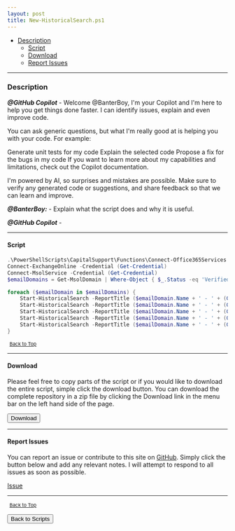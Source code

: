 ```yaml
---
layout: post
title: New-HistoricalSearch.ps1
---
```


- [Description](#description)
  - [Script](#script)
  - [Download](#download)
  - [Report Issues](#report-issues)

---

### Description

**_@GitHub Copilot_** - Welcome @BanterBoy, I'm your Copilot and I'm here to help you get things done faster. I can identify issues, explain and even improve code.

You can ask generic questions, but what I'm really good at is helping you with your code. For example:

Generate unit tests for my code
Explain the selected code
Propose a fix for the bugs in my code
If you want to learn more about my capabilities and limitations, check out the Copilot documentation.

I'm powered by AI, so surprises and mistakes are possible. Make sure to verify any generated code or suggestions, and share feedback so that we can learn and improve.

**_@BanterBoy:_** - Explain what the script does and why it is useful.

**_@GitHub Copilot_** -

---

#### Script

```powershell
.\PowerShellScripts\CapitalSupport\Functions\Connect-Office365Services.ps1
Connect-ExchangeOnline -Credential (Get-Credential)
Connect-MsolService -Credential (Get-Credential)
$emailDomains = Get-MsolDomain | Where-Object { $_.Status -eq 'Verified' }

foreach ($emailDomain in $emailDomains) {
    Start-HistoricalSearch -ReportTitle ($emailDomain.Name + ' - ' + (Get-Date).AddDays(-10).ToShortDateString()) -StartDate "5/13/2019 00:00:00" -EndDate "5/13/2019 23:30:00" -Direction Sent -ReportType MessageTraceDetail -SenderAddress ('*@' + $emailDomain.Name) -NotifyAddress 'csg-admin@ssy.co.uk'
    Start-HistoricalSearch -ReportTitle ($emailDomain.Name + ' - ' + (Get-Date).AddDays(-9).ToShortDateString()) -StartDate "5/14/2019 00:00:00" -EndDate "5/14/2019 23:30:00" -Direction Sent -ReportType MessageTraceDetail -SenderAddress ('*@' + $emailDomain.Name) -NotifyAddress 'csg-admin@ssy.co.uk'
    Start-HistoricalSearch -ReportTitle ($emailDomain.Name + ' - ' + (Get-Date).AddDays(-8).ToShortDateString()) -StartDate "5/15/2019 00:00:00" -EndDate "5/15/2019 23:30:00" -Direction Sent -ReportType MessageTraceDetail -SenderAddress ('*@' + $emailDomain.Name) -NotifyAddress 'csg-admin@ssy.co.uk'
    Start-HistoricalSearch -ReportTitle ($emailDomain.Name + ' - ' + (Get-Date).AddDays(-7).ToShortDateString()) -StartDate "5/16/2019 00:00:00" -EndDate "5/16/2019 23:30:00" -Direction Sent -ReportType MessageTraceDetail -SenderAddress ('*@' + $emailDomain.Name) -NotifyAddress 'csg-admin@ssy.co.uk'
    Start-HistoricalSearch -ReportTitle ($emailDomain.Name + ' - ' + (Get-Date).AddDays(-6).ToShortDateString()) -StartDate "5/17/2019 00:00:00" -EndDate "5/17/2019 23:30:00" -Direction Sent -ReportType MessageTraceDetail -SenderAddress ('*@' + $emailDomain.Name) -NotifyAddress 'csg-admin@ssy.co.uk'
}
```

<span style="font-size:11px;"><a href="#"><i class="fas fa-caret-up" aria-hidden="true" style="color: white; margin-right:5px;"></i>Back to Top</a></span>

---

#### Download

Please feel free to copy parts of the script or if you would like to download the entire script, simple click the download button. You can download the complete repository in a zip file by clicking the Download link in the menu bar on the left hand side of the page.

<button class="btn" type="submit" onclick="window.open('/PowerShell/scripts/Exchange/New-HistoricalSearch.ps1')">
    <i class="fa fa-cloud-download-alt">
    </i>
        Download
</button>

---

#### Report Issues

You can report an issue or contribute to this site on <a href="https://github.com/BanterBoy/scripts-blog/issues">GitHub</a>. Simply click the button below and add any relevant notes. I will attempt to respond to all issues as soon as possible.

<!-- Place this tag where you want the button to render. -->

<a class="github-button" href="https://github.com/BanterBoy/scripts-blog/issues/new?title=New-HistoricalSearch.ps1&body=There is a problem with this function. Please find details below." data-show-count="true" aria-label="Issue BanterBoy/scripts-blog on GitHub">Issue</a>

---

<span style="font-size:11px;"><a href="#"><i class="fas fa-caret-up" aria-hidden="true" style="color: white; margin-right:5px;"></i>Back to Top</a></span>

<a href="/menu/_pages/scripts.html">
    <button class="btn">
        <i class='fas fa-reply'>
        </i>
            Back to Scripts
    </button>
</a>

[1]: http://ecotrust-canada.github.io/markdown-toc
[2]: https://github.com/googlearchive/code-prettify
